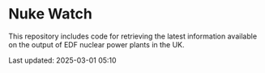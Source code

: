 # Nuke Watch

This repository includes code for retrieving the latest information available on the output of EDF nuclear power plants in the UK.

Last updated: 2025-03-01 05:10